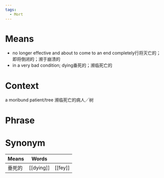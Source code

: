 ```yaml
---
tags:
  - Mort
---
```

# Means
- no longer effective and about to come to an end completely行将灭亡的；即将倒闭的；濒于崩溃的
- in a very bad condition; dying垂死的；濒临死亡的
# Context
a moribund patient/tree 濒临死亡的病人╱树
# Phrase

# Synonym
| Means | Words     |         |
| ----- | --------- | ------- |
| 垂死的   | [[dying]] | [[fey]] |
